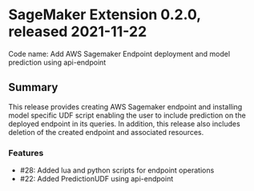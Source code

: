 # SageMaker Extension 0.2.0, released 2021-11-22

Code name: Add AWS Sagemaker Endpoint deployment and model prediction using api-endpoint 

## Summary

This release provides creating AWS Sagemaker endpoint and installing model specific UDF script enabling the user to include prediction on the deployed endpoint in its queries. In addition, this release also includes deletion of the created endpoint and associated resources.

### Features

  - #28: Added lua and python scripts for endpoint operations
  - #22: Added PredictionUDF using api-endpoint


  
    
